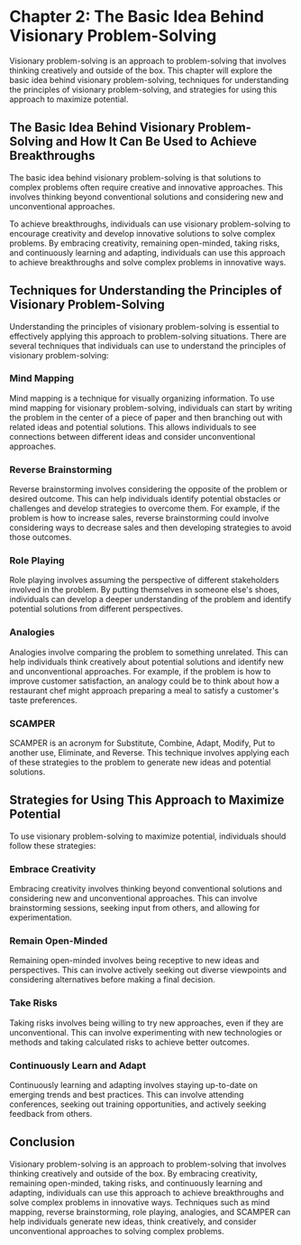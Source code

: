 Chapter 2: The Basic Idea Behind Visionary Problem-Solving
==========================================================

Visionary problem-solving is an approach to problem-solving that involves thinking creatively and outside of the box. This chapter will explore the basic idea behind visionary problem-solving, techniques for understanding the principles of visionary problem-solving, and strategies for using this approach to maximize potential.

The Basic Idea Behind Visionary Problem-Solving and How It Can Be Used to Achieve Breakthroughs
-----------------------------------------------------------------------------------------------

The basic idea behind visionary problem-solving is that solutions to complex problems often require creative and innovative approaches. This involves thinking beyond conventional solutions and considering new and unconventional approaches.

To achieve breakthroughs, individuals can use visionary problem-solving to encourage creativity and develop innovative solutions to solve complex problems. By embracing creativity, remaining open-minded, taking risks, and continuously learning and adapting, individuals can use this approach to achieve breakthroughs and solve complex problems in innovative ways.

Techniques for Understanding the Principles of Visionary Problem-Solving
------------------------------------------------------------------------

Understanding the principles of visionary problem-solving is essential to effectively applying this approach to problem-solving situations. There are several techniques that individuals can use to understand the principles of visionary problem-solving:

### Mind Mapping

Mind mapping is a technique for visually organizing information. To use mind mapping for visionary problem-solving, individuals can start by writing the problem in the center of a piece of paper and then branching out with related ideas and potential solutions. This allows individuals to see connections between different ideas and consider unconventional approaches.

### Reverse Brainstorming

Reverse brainstorming involves considering the opposite of the problem or desired outcome. This can help individuals identify potential obstacles or challenges and develop strategies to overcome them. For example, if the problem is how to increase sales, reverse brainstorming could involve considering ways to decrease sales and then developing strategies to avoid those outcomes.

### Role Playing

Role playing involves assuming the perspective of different stakeholders involved in the problem. By putting themselves in someone else's shoes, individuals can develop a deeper understanding of the problem and identify potential solutions from different perspectives.

### Analogies

Analogies involve comparing the problem to something unrelated. This can help individuals think creatively about potential solutions and identify new and unconventional approaches. For example, if the problem is how to improve customer satisfaction, an analogy could be to think about how a restaurant chef might approach preparing a meal to satisfy a customer's taste preferences.

### SCAMPER

SCAMPER is an acronym for Substitute, Combine, Adapt, Modify, Put to another use, Eliminate, and Reverse. This technique involves applying each of these strategies to the problem to generate new ideas and potential solutions.

Strategies for Using This Approach to Maximize Potential
--------------------------------------------------------

To use visionary problem-solving to maximize potential, individuals should follow these strategies:

### Embrace Creativity

Embracing creativity involves thinking beyond conventional solutions and considering new and unconventional approaches. This can involve brainstorming sessions, seeking input from others, and allowing for experimentation.

### Remain Open-Minded

Remaining open-minded involves being receptive to new ideas and perspectives. This can involve actively seeking out diverse viewpoints and considering alternatives before making a final decision.

### Take Risks

Taking risks involves being willing to try new approaches, even if they are unconventional. This can involve experimenting with new technologies or methods and taking calculated risks to achieve better outcomes.

### Continuously Learn and Adapt

Continuously learning and adapting involves staying up-to-date on emerging trends and best practices. This can involve attending conferences, seeking out training opportunities, and actively seeking feedback from others.

Conclusion
----------

Visionary problem-solving is an approach to problem-solving that involves thinking creatively and outside of the box. By embracing creativity, remaining open-minded, taking risks, and continuously learning and adapting, individuals can use this approach to achieve breakthroughs and solve complex problems in innovative ways. Techniques such as mind mapping, reverse brainstorming, role playing, analogies, and SCAMPER can help individuals generate new ideas, think creatively, and consider unconventional approaches to solving complex problems.
